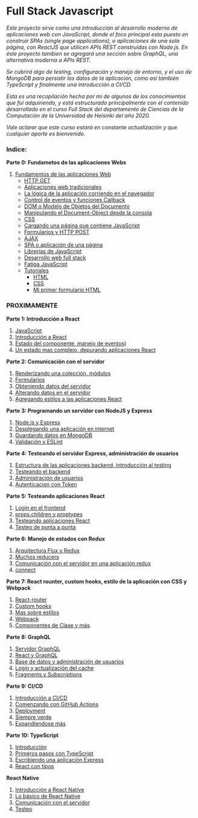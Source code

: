 # Full Stack Javascript

_Este proyecto sirve como una introducción al desarrollo moderno de aplicaciones web con JavaScript, donde el foco principal esta puesto en construir SPAs (single page applications), o aplicaciones de una sola página, con ReactJS que utilicen APIs REST construidas con Node.js. En éste proyecto tambien se agregará una sección sobre GraphQL, una alternativa moderna a APIs REST._

_Se cubrirá algo de testing, configuración y manejo de entorno, y el uso de MongoDB para persistir los datos de la aplicación, como así también TypeScript y finalmente una introducción a CI/CD._

_Esta es una recopilación hecha por mi de algunos de los conocimientos que fui adquiriendo, y está estructurado principalmente con el contenido desarrollado en el curso Full Stack del departamento de Ciencias de la Computación de la Universidad de Helsinki del año 2020._

_Vale aclarar que este curso estará en constante actualización y que cualquier aporte es bienvenido._



### Indice:

**Parte 0: Fundametos de las aplicaciones Webs**
1. [Fundamentos de las aplicaciones Web](https://github.com/szuviria/fullstackspanish/tree/master/part0#-fundamentos-de-las-aplicaciones-web-)
    * [HTTP GET](https://github.com/szuviria/fullstackspanish/tree/master/part0#-http-get-)
    * [Aplicaciones web tradicionales](https://github.com/szuviria/fullstackspanish/tree/master/part0#-aplicaciones-web-tradicionales-)
    * [La lógica de la aplicación corriendo en el navegador](https://github.com/szuviria/fullstackspanish/tree/master/part0#-la-lógica-de-la-aplicación-corriendo-en-el-navegador-)
    * [Control de eventos y funciones Callback](https://github.com/szuviria/fullstackspanish/tree/master/part0#-control-de-eventos-y-funciones-callback-)
    * [DOM o Modelo de Objetos del Documento](https://github.com/szuviria/fullstackspanish/tree/master/part0#-dom-o-modelo-de-objetos-del-documento-)
    * [Manipulando el Document-Object desde la consola](https://github.com/szuviria/fullstackspanish/tree/master/part0#-manipulando-el-document-object-desde-la-consola-)
    * [CSS](https://github.com/szuviria/fullstackspanish/tree/master/part0#-css-)
    * [Cargando una página que contiene JavaScript](https://github.com/szuviria/fullstackspanish/tree/master/part0#-cargando-una-página-que-contiene-javascript)
    * [Formularios y HTTP POST](https://github.com/szuviria/fullstackspanish/tree/master/part0#-formularios-y-http-post-)
    * [AJAX](https://github.com/szuviria/fullstackspanish/tree/master/part0#-ajax-)
    * [SPA o aplicación de una página](https://github.com/szuviria/fullstackspanish/tree/master/part0#-spa-o-aplicación-de-una-página-)
    * [Librerías de JavaScript](https://github.com/szuviria/fullstackspanish/tree/master/part0#-librerías-de-javascript-)
    * [Desarrollo web full stack](https://github.com/szuviria/fullstackspanish/tree/master/part0#-desarrollo-web-full-stack-)
    * [Fatiga JavaScript](https://github.com/szuviria/fullstackspanish/tree/master/part0#-fatiga-javascript-)
    * [Tutoriales](https://github.com/szuviria/fullstackspanish/tree/master/part0#-tutoriales-)
        * [HTML](https://github.com/szuviria/fullstackspanish/tree/master/part0#html)
        * [CSS](https://github.com/szuviria/fullstackspanish/tree/master/part0#css)
        * [Mi primer formulario HTML](https://github.com/szuviria/fullstackspanish/tree/master/part0#mi-primer-formulario-html)

### PROXIMAMENTE

**Parte 1: Introducción a React**
1. [JavaScript]() 
2. [Introducción a React]()
3. [Estado del componente, manejo de eventos]())
4. [Un estado mas complejo, depurando aplicaciones React]()

**Parte 2: Comunicación con el servidor**
1. [Renderizando una colección, módulos]()
2. [Formularios]()
3. [Obteniendo datos del servidor]()
4. [Alterando datos en el servidor]()
5. [Agregando estilos a las aplicaciones React]()

**Parte 3: Programando un servidor con NodeJS y Express**
1. [Node.js y Express]()
2. [Desplegando una aplicación en internet]()
3. [Guardando datos en MongoDB]()
4. [Validación y ESLint]()

**Parte 4: Testeando el servidor Express, administración de usuarios**
1. [Estructura de las aplicaciones backend, introducción al testing]()
2. [Testeando el backend]()
3. [Administración de usuarios]()
4. [Autenticacion con Token]()

**Parte 5: Testeando aplicaciones React**
1. [Login en el frontend]()
2. [props.children y proptypes]()
3. [Testeando aplicaciones React]()
4. [Testeo de punta a punta]()

**Parte 6: Manejo de estados con Redux**
1. [Arquitectura Flux y Redux]()
2. [Muchos reducers]()
3. [Comunicación con el servidor en una aplicación redux]()
4. [connect]()

**Parte 7: React rounter, custom hooks, estilo de la aplicación con CSS y Webpack**
1. [React-router]()
2. [Custom hooks]()
3. [Mas sobre estilos]()
4. [Webpack]()
5. [Componentes de Clase y más]()

**Parte 8: GraphQL**
1. [Servidor GraphQL]()
2. [React y GraphQL]()
3. [Base de datos y administración de usuarios]()
4. [Login y actualización del cache]()
5. [Fragments y Subscriptions]()

**Parte 9: CI/CD**
1. [Introducción a CI/CD]()
2. [Comenzando con GitHub Actions]()
3. [Deployment]()
4. [Siempre verde]()
5. [Expandiendose más]()

**Parte 10: TypeScript**
1. [Introducción]()
2. [Primeros pasos con TypeScript]()
3. [Escribiendo una aplicación Express]()
4. [React con tipos]()

**React Native**
1. [Introducción a React Native]()
2. [Lo básico de React Native]()
3. [Comunicación con el servidor]()
4. [Testeo]()